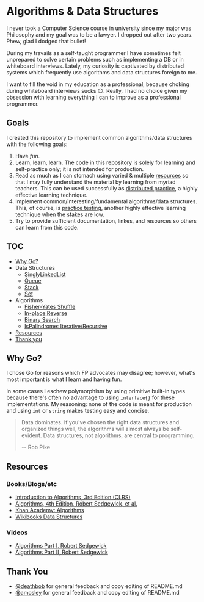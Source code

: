 # Algorithms & Data Structures

I never took a Computer Science course in university since my major was
Philosophy and my goal was to be a lawyer. I dropped out after two years.
Phew, glad I dodged that bullet!

During my travails as a self-taught programmer I have sometimes felt
unprepared to solve certain problems such as implementing a DB or in
whiteboard interviews. Lately, my curiosity is captivated by distributed
systems which frequently use algorithms and data structures foreign to me.

I want to fill the void in my education as a professional, because choking
during whiteboard interviews sucks :wink:. Really, I had no choice given my
obsession with learning everything I can to improve as a professional
programmer.

## Goals

I created this repository to implement common algorithms/data structures
with the following goals:

1. Have *fun*.
2. Learn, learn, learn. The code in this repository is solely for learning
   and self-practice only; it is not intended for production.
3. Read as much as I can stomach using varied & multiple
   [resources](#resources) so that I may fully understand the material
   by learning from myriad teachers. This can be used successfully as
   [distributed practice](http://digitalpromise.org/2015/02/07/five-learning-strategies-that-work/#distributedpractice),
   a highly effective learning technique.
4. Implement common/interesting/fundamental algorithms/data structures.
   This, of course, is [practice testing](http://digitalpromise.org/2015/02/07/five-learning-strategies-that-work/#practicetesting),
   another highly effective learning technique when the stakes are low.
5. Try to provide sufficient documentation, linkes, and resources so
   others can learn from this code.

## TOC

* [Why Go?](#why-go)
* Data Structures
  * [SinglyLinkedList](go/datastructures/list.go)
  * [Queue](go/datastructures/queue.go)
  * [Stack](go/datastructures/stack.go)
  * [Set](go/datastructures/set.go)
* Algorithms
  * [Fisher-Yates Shuffle](go/algorithms/basics.go)
  * [In-place Reverse](go/algorithms/basics.go)
  * [Binary Search](go/algorithms/basics.go)
  * [IsPalindrome: Iterative/Recursive](go/algorithms/basics.go)
* [Resources](#resources)
* [Thank you](#thank-you)

## <a name="why-go"></a> Why Go?

I chose Go for reasons which FP advocates may disagree; however, what's most
important is what I learn and having fun.

In some cases I eschew polymorphism by using primitive built-in types
because there's often no advantage to using `interface{}` for these
implementations. My reasoning: none of the code is meant for production and using `int`
or `string` makes testing easy and concise.

> Data dominates. If you've chosen the right data structures and
> organized things well, the algorithms will almost always be
> self-evident. Data structures, not algorithms, are central to
> programming.
>
> -- Rob Pike

## <a name="resources"></a> Resources

### Books/Blogs/etc

* [Introduction to Algorithms, 3rd Edition (CLRS)](http://www.amazon.com/Introduction-Algorithms-Thomas-H-Cormen-ebook/dp/B007CNRCAO/ref=dp_kinw_strp_1)
* [Algorithms, 4th Edition, Robert Sedgewick, et al.](http://www.amazon.com/Algorithms-4th-Robert-Sedgewick/dp/032157351X)
* [Khan Academy: Algorithms](https://www.khanacademy.org/computing/computer-science/algorithms)
* [Wikibooks Data Structures](https://en.wikibooks.org/wiki/Data_Structures)

### Videos

* [Algorithms Part I, Robert Sedgewick](https://www.youtube.com/watch?v=YIFWCpquoS8&list=PLUX6FBiUa2g4YWs6HkkCpXL6ru02i7y3Q)
* [Algorithms Part II, Robert Sedgewick](https://www.youtube.com/watch?v=0B745ZPxdBE&list=PLqD_OdMOd_6YixsHkd9f4sNdof4IhIima)

## <a name="thank-you"></a> Thank You

* [@deathbob](https://github.com/deathbob) for general feedback and copy editing of README.md
* [@amosley](https://github.com/amosley) for general feedback and copy editing of README.md
